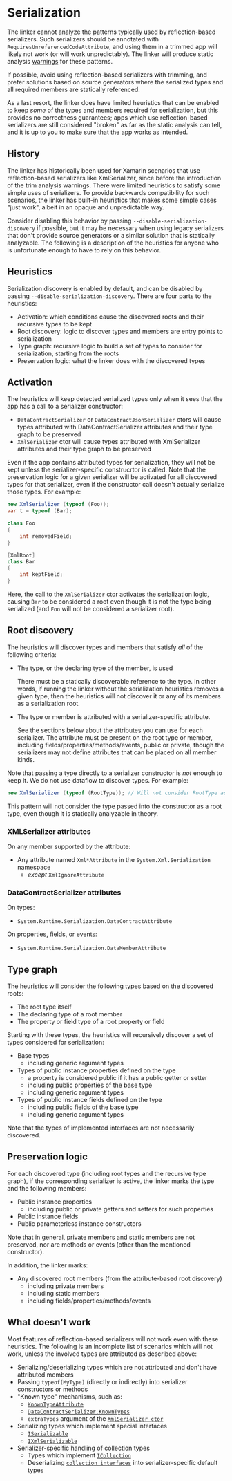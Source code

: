 # Serialization

The linker cannot analyze the patterns typically used by reflection-based serializers. Such serializers should be annotated with `RequiresUnreferencedCodeAttribute`, and using them in a trimmed app will likely not work (or will work unpredictably). The linker will produce static analysis [warnings](https://docs.microsoft.com/dotnet/core/deploying/trimming-options#analysis-warnings) for these patterns.

If possible, avoid using reflection-based serializers with trimming, and prefer solutions based on source generators where the serialized types and all required members are statically referenced.

As a last resort, the linker does have limited heuristics that can be enabled to keep _some_ of the types and members required for serialization, but this provides no correctness guarantees; apps which use reflection-based serializers are still considered "broken" as far as the static analysis can tell, and it is up to you to make sure that the app works as intended.

## History

The linker has historically been used for Xamarin scenarios that use reflection-based serializers like XmlSerializer, since before the introduction of the trim analysis warnings. There were limited heuristics to satisfy some simple uses of serializers. To provide backwards compatibility for such scenarios, the linker has built-in heuristics that makes some simple cases "just work", albeit in an opaque and unpredictable way.

Consider disabling this behavior by passing `--disable-serialization-discovery` if possible, but it may be necessary when using legacy serializers that don't provide source generators or a similar solution that is statically analyzable. The following is a description of the heuristics for anyone who is unfortunate enough to have to rely on this behavior.

## Heuristics

Serialization discovery is enabled by default, and can be disabled by passing `--disable-serialization-discovery`. There are four parts to the heuristics:
- Activation: which conditions cause the discovered roots and their recursive types to be kept
- Root discovery: logic to discover types and members are entry points to serialization
- Type graph: recursive logic to build a set of types to consider for serialization, starting from the roots
- Preservation logic: what the linker does with the discovered types

## Activation

The heuristics will keep detected serialized types only when it sees that the app has a call to a serializer constructor:

- `DataContractSerializer` or `DataContractJsonSerializer` ctors will cause types attributed with DataContractSerializer attributes and their type graph to be preserved
- `XmlSerializer` ctor will cause types attributed with XmlSerializer attributes and their type graph to be preserved

Even if the app contains attributed types for serialization, they will not be kept unless the serializer-specific construcrtor is called. Note that the preservation logic for a given serializer will be activated for all discovered types for that serializer, even if the constructor call doesn't actually serialize those types. For example:

```csharp
new XmlSerializer (typeof (Foo));
var t = typeof (Bar);

class Foo
{
    int removedField;
}

[XmlRoot]
class Bar
{
    int keptField;
}
```

Here, the call to the `XmlSerializer` ctor activates the serialization logic, causing `Bar` to be considered a root even though it is not the type being serialized (and `Foo` will not be considered a serializer root).

## Root discovery

The heuristics will discover types and members that satisfy _all_ of the following criteria:

- The type, or the declaring type of the member, is used

  There must be a statically discoverable reference to the type. In other words, if running the linker without the serialization heuristics removes a given type, then the heuristics will not discover it or any of its members as a serialization root.

- The type or member is attributed with a serializer-specific attribute.

  See the sections below about the attributes you can use for each serializer. The attribute must be present on the root type or member, including fields/properties/methods/events, public or private, though the serializers may not define attributes that can be placed on all member kinds.   

Note that passing a type directly to a serializer constructor is _not_ enough to keep it. We do not use dataflow to discover types. For example:

```csharp
new XmlSerializer (typeof (RootType)); // Will not consider RootType as one of the root types
```

This pattern will not consider the type passed into the constructor as a root type, even though it is statically analyzable in theory.

### XMLSerializer attributes

On any member supported by the attribute:
- Any attribute named `Xml*Attribute` in the `System.Xml.Serialization` namespace
  - _except_ `XmlIgnoreAttribute`

### DataContractSerializer attributes

On types:
- `System.Runtime.Serialization.DataContractAttribute`

On properties, fields, or events:
- `System.Runtime.Serialization.DataMemberAttribute`

## Type graph

The heuristics will consider the following types based on the discovered roots:

- The root type itself
- The declaring type of a root member
- The property or field type of a root property or field

Starting with these types, the heuristics will recursively discover a set of types considered for serialization:

- Base types
  - including generic argument types
- Types of public instance properties defined on the type
  - a property is considered public if it has a public getter or setter
  - including public properties of the base type
  - including generic argument types
- Types of public instance fields defined on the type
  - including public fields of the base type
  - including generic argument types

Note that the types of implemented interfaces are not necessarily discovered.

## Preservation logic

For each discovered type (including root types and the recursive type graph), if the corresponding serializer is active, the linker marks the type and the following members:

- Public instance properties
  - including public or private getters and setters for such properties
- Public instance fields
- Public parameterless instance constructors

Note that in general, private members and static members are not preserved, nor are methods or events (other than the mentioned constructor).

In addition, the linker marks:
- Any discovered root members (from the attribute-based root discovery)
  - including private members
  - including static members
  - including fields/properties/methods/events

## What doesn't work

Most features of reflection-based serializers will not work even with these heuristics. The following is an incomplete list of scenarios which will not work, unless the involved types are attributed as described above:

- Serializing/deserializing types which are not attributed and don't have attributed members
- Passing `typeof(MyType)` (directly or indirectly) into serializer constructors or methods
- "Known type" mechanisms, such as:
  - [`KnownTypeAttribute`](https://docs.microsoft.com/dotnet/api/system.runtime.serialization.knowntypeattribute?view=net-5.0)
  - [`DataContractSerializer.KnownTypes`](https://docs.microsoft.com/dotnet/api/system.runtime.serialization.datacontractserializer.knowntypes?view=net-5.0)
  - `extraTypes` argument of the [`XmlSerializer ctor`](https://docs.microsoft.com/dotnet/api/system.xml.serialization.xmlserializer.-ctor?view=net-5.0#System_Xml_Serialization_XmlSerializer__ctor_System_Type_System_Type___)
- Serializing types which implement special interfaces
  - [`ISerializable`](https://docs.microsoft.com/dotnet/api/system.runtime.serialization.iserializable?view=net-5.0)
  - [`IXmlSerializable`](https://docs.microsoft.com/dotnet/api/system.xml.serialization.ixmlserializable?view=net-5.0)
- Serializer-specific handling of collection types
  - Types which implement [`ICollection`](https://docs.microsoft.com/dotnet/standard/serialization/examples-of-xml-serialization#serializing-a-class-that-implements-the-icollection-interface)
  - Deserializing [`collection interfaces`](https://docs.microsoft.com/dotnet/framework/wcf/feature-details/collection-types-in-data-contracts#using-collection-interface-types-and-read-only-collections) into serializer-specific default types
